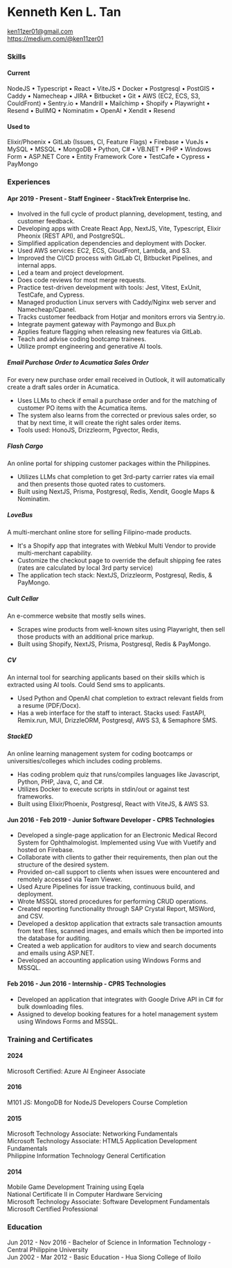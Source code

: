 # Kenneth Ken L. Tan

ken11zer01@gmail.com\
https://medium.com/@ken11zer01

### Skills

#### Current

NodeJS • Typescript • React • ViteJS • Docker • Postgresql • PostGIS • Caddy • Namecheap • JIRA • Bitbucket • Git • AWS (EC2, ECS, S3, CouldFront) • Sentry.io • Mandrill • Mailchimp • Shopify • Playwright • Resend • BullMQ • Nominatim • OpenAI • Xendit • Resend 

#### Used to

Elixir/Phoenix • GitLab (Issues, CI, Feature Flags) • Firebase • VueJs • MySQL • MSSQL • MongoDB • Python, C# • VB.NET • PHP •  Windows Form • ASP.NET Core • Entity Framework Core • TestCafe • Cypress • PayMongo

### Experiences

#### Apr 2019 - Present - Staff Engineer - StackTrek Enterprise Inc.

- Involved in the full cycle of product planning, development, testing, and customer feedback.
- Developing apps with Create React App, NextJS, Vite, Typescript, Elixir Pheonix (REST API), and PostgreSQL.
- Simplified application dependencies and deployment with Docker. 
- Used AWS services: EC2, ECS, CloudFront, Lambda, and S3.
- Improved the CI/CD process with GitLab CI, Bitbucket Pipelines, and internal apps.
- Led a team and project development.
- Does code reviews for most merge requests.
- Practice test-driven development with tools: Jest, Vitest, ExUnit, TestCafe, and Cypress.
- Managed production Linux servers with Caddy/Nginx web server and Namecheap/Cpanel.
- Tracks customer feedback from Hotjar and monitors errors via Sentry.io.
- Integrate payment gateway with Paymongo and Bux.ph
- Applies feature flagging when releasing new features via GitLab.
- Teach and advise coding bootcamp trainees.
- Utilize prompt engineering and generative AI tools.

##### Email Purchase Order to Acumatica Sales Order 

For every new purchase order email received in Outlook, it will automatically create a draft sales order in Acumatica.

- Uses LLMs to check if email a purchase order and for the matching of customer PO items with the Acumatica items.
- The system also learns from the corrected or previous sales order, so that by next time, it will create the right sales order items. 
- Tools used: HonoJS, Drizzleorm, Pgvector, Redis, 

##### Flash Cargo

An online portal for shipping customer packages within the Philippines.

- Utilizes LLMs chat completion to get 3rd-party carrier rates via email and then presents those quoted rates to customers.
- Built using NextJS, Prisma, Postgresql, Redis, Xendit, Google Maps & Nominatim.

##### LoveBus

A multi-merchant online store for selling Filipino-made products.

- It's a Shopify app that integrates with Webkul Multi Vendor to provide multi-merchant capability.
- Customize the checkout page to override the default shipping fee rates (rates are calculated by local 3rd party service)
- The application tech stack: NextJS, Drizzleorm, Postgresql, Redis, & PayMongo. 

##### Cult Cellar

An e-commerce website that mostly sells wines.

- Scrapes wine products from well-known sites using Playwright, then sell those products with an additional price markup.
- Built using Shopify, NextJS, Prisma, Postgresql, Redis & PayMongo. 

##### CV

An internal tool for searching applicants based on their skills which is extracted using AI tools. Could Send sms to applicants.

- Used Python and OpenAI chat completion to extract relevant fields from a resume (PDF/Docx).
- Has a web interface for the staff to interact. Stacks used: FastAPI, Remix.run, MUI, DrizzleORM, Postgresql, AWS S3, & Semaphore SMS.

##### StackED

An online learning management system for coding bootcamps or universities/colleges which includes coding problems.

- Has coding problem quiz that runs/compiles languages like Javascript, Python, PHP, Java, C, and C#.
- Utilizes Docker to execute scripts in stdin/out or against test frameworks. 
- Built using Elixir/Phoenix, Postgresql, React with ViteJS, & AWS S3.

#### Jun 2016 - Feb 2019 - Junior Software Developer - CPRS Technologies

- Developed a single-page application for an Electronic Medical Record System for Ophthalmologist. Implemented using Vue with Vuetify and hosted on Firebase.
- Collaborate with clients to gather their requirements, then plan out the structure of the desired system.
- Provided on-call support to clients when issues were encountered and remotely accessed via Team Viewer.
- Used Azure Pipelines for issue tracking, continuous build, and deployment.
- Wrote MSSQL stored procedures for performing CRUD operations.
- Created reporting functionality through SAP Crystal Report, MSWord, and CSV.
- Developed a desktop application that extracts sale transaction amounts from text files, scanned images, and emails which then be imported into the database for auditing.
- Created a web application for auditors to view and search documents and emails using ASP.NET.
- Developed an accounting application using Windows Forms and MSSQL.

#### Feb 2016 - Jun 2016 - Internship - CPRS Technologies

- Developed an application that integrates with Google Drive API in C# for bulk downloading files.
- Assigned to develop booking features for a hotel management system using Windows Forms and MSSQL.

### Training and Certificates

#### 2024

Microsoft Certified: Azure AI Engineer Associate

#### 2016

M101 JS: MongoDB for NodeJS Developers Course Completion

#### 2015

Microsoft Technology Associate: Networking Fundamentals\
Microsoft Technology Associate: HTML5 Application Development Fundamentals\
Philippine Information Technology General Certification

#### 2014

Mobile Game Development Training using Eqela\
National Certificate II in Computer Hardware Servicing\
Microsoft Technology Associate: Software Development Fundamentals\
Microsoft Certified Professional

### Education

Jun 2012 - Nov 2016 - Bachelor of Science in Information Technology - Central Philippine University\
Jun 2002 - Mar 2012 - Basic Education - Hua Siong College of Iloilo


